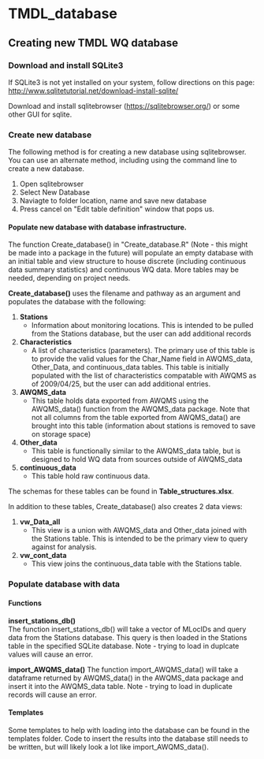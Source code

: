 # TMDL_database

## Creating new TMDL WQ database

### Download and install SQLite3

If SQLite3 is not yet installed on your system, follow directions on this page: http://www.sqlitetutorial.net/download-install-sqlite/

Download and install sqlitebrowser (https://sqlitebrowser.org/) or some other GUI for sqlite. 

### Create new database 

The following method is for creating a new database using sqlitebrowser. You can use an alternate method, including using the command line to create a new database.  

1. Open sqlitebrowser
2. Select New Database
3. Naviagte to folder location, name and save new database 
4. Press cancel on "Edit table definition" window that pops us.


#### Populate new database with database infrastructure. 

The function Create_database() in "Create_database.R" (Note - this might be made into a package in the future) will populate an empty database with an initial table and view structure to house discrete (including continuous data summary statistics) and continuous WQ data. More tables may be needed, depending on project needs.  

**Create_database()** uses the filename and pathway as an argument and populates the database with the following:

 1. **Stations**
     - Information about monitoring locations. This is intended to be pulled from the Stations database, but the user can add additional records
 2. **Characteristics**
     - A list of characteristics (parameters). The primary use of this table is to provide the valid values for the Char_Name field in AWQMS_data, Other_Data, and continuous_data tables.  This table is initially populated with the list of characteristics compatable with AWQMS as of 2009/04/25, but the user can add additional entries.  
 3. **AWQMS_data**
     - This table holds data exported from AWQMS using the AWQMS_data() function from the AWQMS_data package. Note that not all columns from the table exported from AWQMS_data() are brought into this table (information about stations is removed to save on storage space)
 4. **Other_data**
    - This table is functionally similar to the AWQMS_data table, but is designed to hold WQ data from sources outside of AWQMS_data
 5. **continuous_data**
     - This table hold raw continuous data. 
     
The schemas for these tables can be found in **Table_structures.xlsx**.

In addition to these tables, Create_database() also creates 2 data views:

 1. **vw_Data_all**
     - This view is a union with AWQMS_data and Other_data joined with the Stations table. This is intended to be the primary view to query against for analysis. 
 2. **vw_cont_data**
     - This view joins the continuous_data table with the Stations table. 
     
### Populate database with data

#### Functions

**insert_stations_db()**  
The function insert_stations_db() will take a vector of MLocIDs and query data from the Stations database. This query is then loaded in the Stations table in the specified SQLite database. Note - trying to load in duplcate values will cause an error.

**import_AWQMS_data()** 
The function import_AWQMS_data() will take a dataframe returned by AWQMS_data() in the AWQMS_data package and insert it into the AWQMS_data table. Note - trying to load in duplicate records will cause an error.  

#### Templates

Some templates to help with loading into the database can be found in the templates folder. Code to insert the results into the database still needs to be written, but will likely look a lot like import_AWQMS_data().

